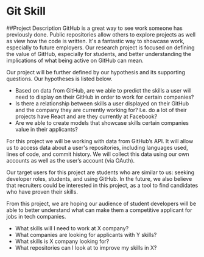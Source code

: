 # Git Skill

##Project Description
GitHub is a great way to see work someone has previously done. Public repositories allow others to explore projects as well as view how the code is written. It's a fantastic way to showcase work, especially to future employers. Our research project is focused on defining the value of GitHub, especially for students, and better understanding the implications of what being active on GitHub can mean. 

Our project will be further defined by our hypothesis and its supporting questions. Our hypotheses is listed below. 
* Based on data from GitHub, are we able to predict the skills a user will need to display on their GitHub in order to work for certain companies?
* Is there a relationship between skills a user displayed on their GitHub and the company they are currently working for? I.e. do a lot of their projects have React and are they currently at Facebook? 
* Are we able to create models that showcase skills certain companies value in their applicants?

For this project we will be working with data from GitHub’s API. It will allow us to access data about a user's repositories, including languages used, lines of code, and commit history. We will collect this data using our own accounts as well as the user’s account (via OAuth).

Our target users for this project are students who are similar to us: seeking developer roles, students, and using GitHub. In the future, we also believe that recruiters could be interested in this project, as a tool to find candidates who have proven their skills. 

From this project, we are hoping our audience of student developers will be able to better understand what can make them a competitive applicant for jobs in tech companies. 
* What skills will I need to work at X company?
* What companies are looking for applicants with Y skills?
* What skills is X company looking for?
* What repositories can I look at to improve my skills in X?
